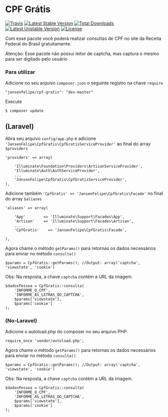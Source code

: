 # CPF Grátis
[![Travis](https://travis-ci.org/jansenfelipe/cpf-gratis.svg?branch=1.0)](https://travis-ci.org/jansenfelipe/cpf-gratis)
[![Latest Stable Version](https://poser.pugx.org/jansenfelipe/cpf-gratis/v/stable.svg)](https://packagist.org/packages/jansenfelipe/cpf-gratis) [![Total Downloads](https://poser.pugx.org/jansenfelipe/cpf-gratis/downloads.svg)](https://packagist.org/packages/jansenfelipe/cpf-gratis) [![Latest Unstable Version](https://poser.pugx.org/jansenfelipe/cpf-gratis/v/unstable.svg)](https://packagist.org/packages/jansenfelipe/cpf-gratis) [![License](https://poser.pugx.org/jansenfelipe/cpf-gratis/license.svg)](https://packagist.org/packages/jansenfelipe/cpf-gratis)


Com esse pacote você poderá realizar consultas de CPF no site da Receita Federal do Brasil gratuitamente.

Atenção: Esse pacote não possui leitor de captcha, mas captura o mesmo para ser digitado pelo usuário

### Para utilizar

Adicione no seu arquivo `composer.json` o seguinte registro na chave `require`

    "jansenfelipe/cpf-gratis": "dev-master"

Execute

    $ composer update

## (Laravel)

Abra seu arquivo `config/app.php` e adicione `'JansenFelipe\CpfGratis\CpfGratisServiceProvider'` ao final do array `$providers`

    'providers' => array(

        'Illuminate\Foundation\Providers\ArtisanServiceProvider',
        'Illuminate\Auth\AuthServiceProvider',
        ...
        'JansenFelipe\CpfGratis\CpfGratisServiceProvider',
    ),

Adicione também `'CpfGratis' => 'JansenFelipe\CpfGratis\Facade'` no final do array `$aliases`

    'aliases' => array(

        'App'        => 'Illuminate\Support\Facades\App',
        'Artisan'    => 'Illuminate\Support\Facades\Artisan',
        ...
        'CpfGratis'    => 'JansenFelipe\CpfGratis\Facade',

    ),

Agora chame o método `getParams()` para retornas os dados necessários para enviar no método `consulta()` 

    $params = CpfGratis::getParams(); //Output: array('captcha', 'viewstate', 'cookie')

Obs: Na resposta, a chave `captcha` contém a URL da imagem.

    $dadosPessoa = CpfGratis::consulta(
        'INFORME_O_CPF',
        'INFORME_AS_LETRAS_DO_CAPTCHA',
        $params['viewstate'],
        $params['cookie']
    );


### (No-Laravel)

Adicione o autoload.php do composer no seu arquivo PHP.

    require_once 'vendor/autoload.php';  

Agora chame o método `getParams()` para retornas os dados necessários para enviar no método `consulta()` 

    $params = CpfGratis::getParams(); //Output: array('captcha', 'viewstate', 'cookie')

Obs: Na resposta, a chave `captcha` contém a URL da imagem.

    $dadosPessoa = CpfGratis::consulta(
        'INFORME_O_CPF',
        'INFORME_AS_LETRAS_DO_CAPTCHA',
        $params['viewstate'],
        $params['cookie']
    );